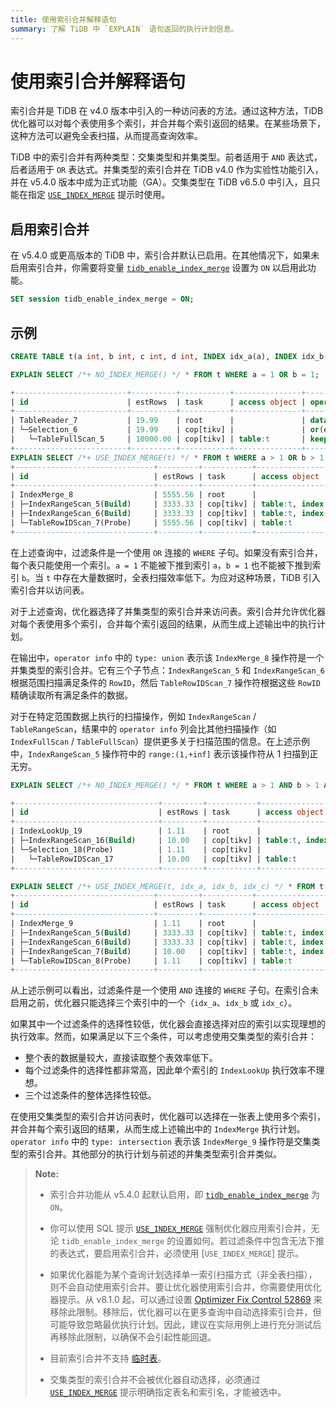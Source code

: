 ```yaml
---
title: 使用索引合并解释语句
summary: 了解 TiDB 中 `EXPLAIN` 语句返回的执行计划信息。
---
```


# 使用索引合并解释语句

索引合并是 TiDB 在 v4.0 版本中引入的一种访问表的方法。通过这种方法，TiDB 优化器可以对每个表使用多个索引，并合并每个索引返回的结果。在某些场景下，这种方法可以避免全表扫描，从而提高查询效率。

TiDB 中的索引合并有两种类型：交集类型和并集类型。前者适用于 `AND` 表达式，后者适用于 `OR` 表达式。并集类型的索引合并在 TiDB v4.0 作为实验性功能引入，并在 v5.4.0 版本中成为正式功能（GA）。交集类型在 TiDB v6.5.0 中引入，且只能在指定 [`USE_INDEX_MERGE`](/optimizer-hints.md#use_index_merget1_name-idx1_name--idx2_name-) 提示时使用。

## 启用索引合并

在 v5.4.0 或更高版本的 TiDB 中，索引合并默认已启用。在其他情况下，如果未启用索引合并，你需要将变量 [`tidb_enable_index_merge`](/system-variables.md#tidb_enable_index_merge-new-in-v40) 设置为 `ON` 以启用此功能。

```sql
SET session tidb_enable_index_merge = ON;
```

## 示例

```sql
CREATE TABLE t(a int, b int, c int, d int, INDEX idx_a(a), INDEX idx_b(b), INDEX idx_c(c), INDEX idx_d(d));
```

```sql
EXPLAIN SELECT /*+ NO_INDEX_MERGE() */ * FROM t WHERE a = 1 OR b = 1;

+-------------------------+----------+-----------+---------------+--------------------------------------+
| id                      | estRows  | task      | access object | operator info                        |
+-------------------------+----------+-----------+---------------+--------------------------------------+
| TableReader_7           | 19.99    | root      |               | data:Selection_6                     |
| └─Selection_6           | 19.99    | cop[tikv] |               | or(eq(test.t.a, 1), eq(test.t.b, 1)) |
|   └─TableFullScan_5     | 10000.00 | cop[tikv] | table:t       | keep order:false, stats:pseudo       |
+-------------------------+----------+-----------+---------------+--------------------------------------+
EXPLAIN SELECT /*+ USE_INDEX_MERGE(t) */ * FROM t WHERE a > 1 OR b > 1;
+-------------------------------+---------+-----------+-------------------------+------------------------------------------------+
| id                            | estRows | task      | access object           | operator info                                  |
+-------------------------------+---------+-----------+-------------------------+------------------------------------------------+
| IndexMerge_8                  | 5555.56 | root      |                         | type: union                                    |
| ├─IndexRangeScan_5(Build)     | 3333.33 | cop[tikv] | table:t, index:idx_a(a) | range:(1,+inf], keep order:false, stats:pseudo |
| ├─IndexRangeScan_6(Build)     | 3333.33 | cop[tikv] | table:t, index:idx_b(b) | range:(1,+inf], keep order:false, stats:pseudo |
| └─TableRowIDScan_7(Probe)     | 5555.56 | cop[tikv] | table:t                 | keep order:false, stats:pseudo                 |
+-------------------------------+---------+-----------+-------------------------+------------------------------------------------+
```

在上述查询中，过滤条件是一个使用 `OR` 连接的 `WHERE` 子句。如果没有索引合并，每个表只能使用一个索引。`a = 1` 不能被下推到索引 `a`，`b = 1` 也不能被下推到索引 `b`。当 `t` 中存在大量数据时，全表扫描效率低下。为应对这种场景，TiDB 引入索引合并以访问表。

对于上述查询，优化器选择了并集类型的索引合并来访问表。索引合并允许优化器对每个表使用多个索引，合并每个索引返回的结果，从而生成上述输出中的执行计划。

在输出中，`operator info` 中的 `type: union` 表示该 `IndexMerge_8` 操作符是一个并集类型的索引合并。它有三个子节点：`IndexRangeScan_5` 和 `IndexRangeScan_6` 根据范围扫描满足条件的 `RowID`，然后 `TableRowIDScan_7` 操作符根据这些 `RowID` 精确读取所有满足条件的数据。

对于在特定范围数据上执行的扫描操作，例如 `IndexRangeScan` / `TableRangeScan`，结果中的 `operator info` 列会比其他扫描操作（如 `IndexFullScan` / `TableFullScan`）提供更多关于扫描范围的信息。在上述示例中，`IndexRangeScan_5` 操作符中的 `range:(1,+inf]` 表示该操作符从 1 扫描到正无穷。

```sql
EXPLAIN SELECT /*+ NO_INDEX_MERGE() */ * FROM t WHERE a > 1 AND b > 1 AND c = 1;  -- 不使用索引合并

+--------------------------------+---------+-----------+-------------------------+---------------------------------------------+
| id                             | estRows | task      | access object           | operator info                               |
+--------------------------------+---------+-----------+-------------------------+---------------------------------------------+
| IndexLookUp_19                 | 1.11    | root      |                         |                                             |
| ├─IndexRangeScan_16(Build)     | 10.00   | cop[tikv] | table:t, index:idx_c(c) | range:[1,1], keep order:false, stats:pseudo |
| └─Selection_18(Probe)          | 1.11    | cop[tikv] |                         | gt(test.t.a, 1), gt(test.t.b, 1)            |
|   └─TableRowIDScan_17          | 10.00   | cop[tikv] | table:t                 | keep order:false, stats:pseudo              |
+--------------------------------+---------+-----------+-------------------------+---------------------------------------------+

EXPLAIN SELECT /*+ USE_INDEX_MERGE(t, idx_a, idx_b, idx_c) */ * FROM t WHERE a > 1 AND b > 1 AND c = 1;  -- 使用索引合并
+-------------------------------+---------+-----------+-------------------------+------------------------------------------------+
| id                            | estRows | task      | access object           | operator info                                  |
+-------------------------------+---------+-----------+-------------------------+------------------------------------------------+
| IndexMerge_9                  | 1.11    | root      |                         | type: intersection                            |
| ├─IndexRangeScan_5(Build)     | 3333.33 | cop[tikv] | table:t, index:idx_a(a) | range:(1,+inf], keep order:false, stats:pseudo |
| ├─IndexRangeScan_6(Build)     | 3333.33 | cop[tikv] | table:t, index:idx_b(b) | range:(1,+inf], keep order:false, stats:pseudo |
| ├─IndexRangeScan_7(Build)     | 10.00   | cop[tikv] | table:t, index:idx_c(c) | range:[1,1], keep order:false, stats:pseudo    |
| └─TableRowIDScan_8(Probe)     | 1.11    | cop[tikv] | table:t                 | keep order:false, stats:pseudo                 |
+-------------------------------+---------+-----------+-------------------------+------------------------------------------------+
```

从上述示例可以看出，过滤条件是一个使用 `AND` 连接的 `WHERE` 子句。在索引合未启用之前，优化器只能选择三个索引中的一个（`idx_a`、`idx_b` 或 `idx_c`）。

如果其中一个过滤条件的选择性较低，优化器会直接选择对应的索引以实现理想的执行效率。然而，如果满足以下三个条件，可以考虑使用交集类型的索引合并：

- 整个表的数据量较大，直接读取整个表效率低下。
- 每个过滤条件的选择性都非常高，因此单个索引的 `IndexLookUp` 执行效率不理想。
- 三个过滤条件的整体选择性较低。

在使用交集类型的索引合并访问表时，优化器可以选择在一张表上使用多个索引，并合并每个索引返回的结果，从而生成上述输出中的 `IndexMerge` 执行计划。`operator info` 中的 `type: intersection` 表示该 `IndexMerge_9` 操作符是交集类型的索引合并。其他部分的执行计划与前述的并集类型索引合并类似。

> **Note:**
>
> - 索引合并功能从 v5.4.0 起默认启用，即 [`tidb_enable_index_merge`](/system-variables.md#tidb_enable_index_merge-new-in-v40) 为 `ON`。
>
> - 你可以使用 SQL 提示 [`USE_INDEX_MERGE`](/optimizer-hints.md#use_index_merget1_name-idx1_name--idx2_name-) 强制优化器应用索引合并，无论 `tidb_enable_index_merge` 的设置如何。若过滤条件中包含无法下推的表达式，要启用索引合并，必须使用 [`USE_INDEX_MERGE`] 提示。
>
> - 如果优化器能为某个查询计划选择单一索引扫描方式（非全表扫描），则不会自动使用索引合并。要让优化器使用索引合并，你需要使用优化器提示。从 v8.1.0 起，可以通过设置 [Optimizer Fix Control 52869](/optimizer-fix-controls.md#52869-new-in-v810) 来移除此限制。移除后，优化器可以在更多查询中自动选择索引合并，但可能导致忽略最优执行计划。因此，建议在实际用例上进行充分测试后再移除此限制，以确保不会引起性能回退。
>
> - 目前索引合并不支持 [临时表](/temporary-tables.md)。
>
> - 交集类型的索引合并不会被优化器自动选择，必须通过 [`USE_INDEX_MERGE`](/optimizer-hints.md#use_index_merget1_name-idx1_name--idx2_name-) 提示明确指定表名和索引名，才能被选中。
